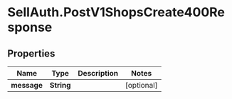 # SellAuth.PostV1ShopsCreate400Response

## Properties

Name | Type | Description | Notes
------------ | ------------- | ------------- | -------------
**message** | **String** |  | [optional] 


